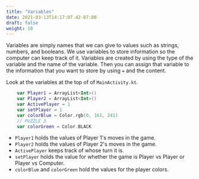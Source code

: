 ```yaml
---
title: "Variables"
date: 2021-03-13T14:17:07.42-07:00
draft: false
weight: 10
---
```

Variables are simply names that we can give to values such as strings, numbers, and booleans. We use variables to store information so the computer can keep track of it. Variables are created by using the type of the variable and the name of the variable. Then you can assign that variable to the information that you want to store by using `=` and the content.

Look at the variables at the top of of `MainActivity.kt`.

```kotlin
    var Player1 = ArrayList<Int>()
    var Player2 = ArrayList<Int>()
    var ActivePlayer = 1
    var setPlayer = 1
    var colorBlue = Color.rgb(0, 161, 241)
    // PUZZLE 3
    var colorGreen = Color.BLACK
```

- `Player1` holds the values of Player 1's moves in the game.
- `Player2` holds the values of Player 2's moves in the game.
- `ActivePlayer` keeps track of whose turn it is.
- `setPlayer` holds the value for whether the game is Player vs Player or Player vs Computer.
- `colorBlue` and `colorGreen` hold the values for the player colors.
